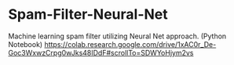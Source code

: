 # Spam-Filter-Neural-Net
Machine learning spam filter utilizing Neural Net approach. (Python Notebook)
https://colab.research.google.com/drive/1xAC0r_De-Goc3WxwzCrpg0wJks48IDdF#scrollTo=SDWYoHjym2vs

